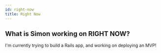 ```yaml
---
id: right-now
title: Right Now
---
```


## What is Simon working on RIGHT NOW?

I'm currently trying to build a Rails app, and working on deploying an MVP!